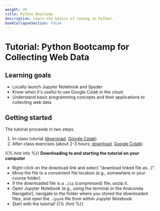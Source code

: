 ```yaml
---
weight: 20
title: Python Bootcamp
description: Learn the basics of coding in Python.
bookCollapseSection: false
---
```


# Tutorial: Python Bootcamp for Collecting Web Data 

## Learning goals

* Locally launch Jupyter Notebook and Spyder
* Know when it's useful to use Google Colab in the cloud
* Understand basic programming concepts and their applications to collecting web data

## Getting started

The tutorial proceeds in two steps.

1. In-class tutorial ([download](python-bootcamp-in-class.ipynb), [Google Colab](https://colab.research.google.com/github/hannesdatta/course-odcm/blob/master/content/docs/tutorials/pythonbootcamp/python-bootcamp-in-class.ipynb))
2. After-class exercises (about 2-3 hours; [download](python-bootcamp.zip), [Google Colab](https://colab.research.google.com/github/hannesdatta/course-odcm/blob/master/content/docs/tutorials/pythonbootcamp/python-bootcamp.ipynb))
<!-- the zip file also includes the data they need for the last few exercises -->

{{% hint info %}}
__Downloading to and starting the tutorial on your computer__

- Right-click on the download link and select "download linked file as...)".
- Move the file to a convenient file location (e.g., somewhere in your course folder)
- If the downloaded file is a `.zip` (compressed) file, unzip it.
- Open Jupyter Notebook (e.g., using the terminal or the Anaconda Navigator), navigate to the folder where you stored the downloaded files, and open the `.ipynb` file from within Jupyter Notebook.
- Start with the tutorial!
{{% /hint %}}

<!--
- Enable you to write and execute simple code in Python
- Getting to know the Python interface
- Learn basic programming concepts
  - Loading packages
  - Variable assignment
  - Looping
  - String manipulations (e.g., `.replace`)
  - Regular expressions (`import re`)
  - Dictionaries (for JSON objects)
  - Arrays for looping through a list of text
  - Functions
  - Error handling (`try` and `except`)
- Reading from and writing to ASCII files (e.g., .txt, .csv)
- Know where to look for help (e.g., Stackoverflow)
- Understand benefits and drawbacks from a local setup (compared to a cloud-based setup)
- Get to know Jupyter Notebook and Spyder
  - Learn various ways to launch Jupyter Notebook and Spyder (command prompt, Navigator), and find your working directory & files
  - Learn about the differences between Jupyter Notebook and Spyder, and when to use what
  - Jupyter Notebook specifics: Learn about markdown cells vs. code cells, and how to execute those
  - Spyder specifics: Code execution
  - Open files downloaded from the internet (e.g., `.ipynb`, `.py`)

## Getting started

If you haven't done so, please install the [required software](../software).

The tutorial proceeds in three steps.


1. Get familiar with Jupyter Notebook (about 30 minutes)
    - [Re-watch this YouTube video](https://www.youtube.com/watch?v=HW29067qVWk)
3. Work through this notebook with additional material (about 2-3 hours)
    - Either [download the tutorial](python-bootcamp.zip) (right-click, download linked file as...). Then, open the file in Jupyter Notebook and start the tutorial!
    - Alternatively, open the workbook in [Google Colab](https://colab.research.google.com/github/hannesdatta/course-odcm/blob/master/content/docs/tutorials/pythonbootcamp/python-bootcamp.ipynb). <!-- the zip file also includes the data they need for the last few exercises -->

<!--
{{< hint info >}}
__Missed the livestream?__

Head over to Hannes' [YouTube channel](https://youtube.com/c/hannesdatta) for recordings, and check the course's [module section](../../modules/week1) for any links to the material that has been created (e.g., code, working docs, etc.).
-->

<!--

### Step 2) Get to know Jupyter Notebook

Jupyter Notebook is a handy tool popular for teaching Python. Wonder why? [Read about it here](https://jupyter4edu.github.io/jupyter-edu-book/), and continue to watch the tutorial video below.

[![Jupyter Notebooks Walkthrough](https://img.youtube.com/vi/HW29067qVWk/0.jpg)](https://www.youtube.com/watch?v=HW29067qVWk)

{{< hint info >}}
**Tips**

- You do not need to understand all the code that is shown in the notebook (0:47; 18:02; 22:48).
- If you followed step 1 above, you should have already installed Jupyter Notebook (2:47).

{{< /hint >}}
-->